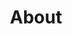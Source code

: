 ---
menu:
  after:
    name: About
    weight: 1
title: About
url: "https://shawxingkwok.github.io/ITWorks/"
---